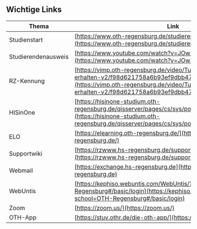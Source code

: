 

## Wichtige Links

| Thema | Link |
| ------ | ----------- |
|     Studienstart           |     [https://www.oth-regensburg.de/studieren/im-studium/studienstart](https://www.oth-regensburg.de/studieren/im-studium/studienstart) |                                        
|     Studierendenausweis    |     [https://www.youtube.com/watch?v=JOwXYLZn_6g&t=2s](https://www.youtube.com/watch?v=JOwXYLZn_6g&t=2s)    |                                                    
|     RZ-Kennung             |     [https://vimp.oth-regensburg.de/video/Tutorial-RZ-Kennung-erhalten-v2/f98d621758a6b93ef9dbb47277697043](https://vimp.oth-regensburg.de/video/Tutorial-RZ-Kennung-erhalten-v2/f98d621758a6b93ef9dbb47277697043) |  
|     HISinOne               |     [https://hisinone-studium.oth-regensburg.de/qisserver/pages/cs/sys/portal/hisinoneStartPage.faces](https://hisinone-studium.oth-regensburg.de/qisserver/pages/cs/sys/portal/hisinoneStartPage.faces)     |   
|     ELO                    |     [https://elearning.oth-regensburg.de/](https://elearning.oth-regensburg.de/)   |                                                                 
|     Supportwiki            |     [https://rzwww.hs-regensburg.de/supportwiki/doku.php?id=portal](https://rzwww.hs-regensburg.de/supportwiki/doku.php?id=portal)     |                                     
|     Webmail                |     [https://exchange.hs-regensburg.de](https://exchange.hs-regensburg.de)                            |                                           
|     WebUntis               |     [https://kephiso.webuntis.com/WebUntis/?school=OTH-Regensburg#/basic/login](https://kephiso.webuntis.com/WebUntis/?school=OTH-Regensburg#/basic/login)               |                
|     Zoom                   |     [https://zoom.us/](https://zoom.us/)       |                                                                                
|     OTH-App                |     [https://stuv.othr.de/die-oth-app/](https://stuv.othr.de/die-oth-app/)    |


